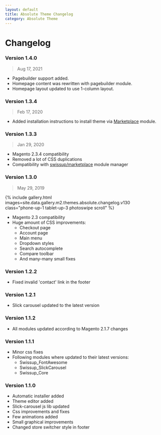 ```yaml
---
layout: default
title: Absolute Theme Changelog
category: Absolute Theme
---
```


# Changelog

### Version 1.4.0

> Aug 17, 2021

 -  Pagebuilder support added.
 -  Homepage content was rewritten with pagebuilder module.
 -  Homepage layout updated to use 1-column layout.

### Version 1.3.4

> Feb 17, 2020

 -  Added installation instructions to install theme via
    [Marketplace](https://github.com/swissup/module-marketplace#marketplace) module.

### Version 1.3.3

> Jan 29, 2020

 -  Magento 2.3.4 compatibility
 -  Removed a lot of CSS duplications
 -  Compatibility with [swissup/marketplace](https://github.com/swissup/module-marketplace)
    module manager

### Version 1.3.0

> May 29, 2019

{% include gallery.html images=site.data.gallery.m2.themes.absolute.changelog.v130 class="phone-up-1 tablet-up-3 photoswipe scroll" %}

 -  Magento 2.3 compatibility
 -  Huge amount of CSS improvements:
    - Checkout page
    - Account page
    - Main menu
    - Dropdown styles
    - Search autocomplete
    - Compare toolbar
    - And many-many small fixes

### Version 1.2.2

 -  Fixed invalid 'contact' link in the footer

### Version 1.2.1

 -  Slick carousel updated to the latest version

### Version 1.1.2

 -  All modules updated according to Magento 2.1.7 changes

### Version 1.1.1

 -  Minor css fixes
 -  Following modules where updated to their latest versions:
    -  Swissup_FontAwesome
    -  Swissup_SlickCarousel
    -  Swissup_Core

### Version 1.1.0

 -  Automatic installer added
 -  Theme editor added
 -  Slick-carousel js lib updated
 -  Css improvements and fixes
 -  Few animations added
 -  Small graphical improvements
 -  Changed store switcher style in footer
